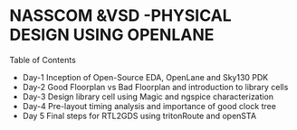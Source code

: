 # NASSCOM &VSD -PHYSICAL DESIGN USING OPENLANE

Table of Contents
  * Day-1 Inception of Open-Source EDA, OpenLane and Sky130 PDK
  * Day-2 Good Floorplan vs Bad Floorplan and introduction to library cells
  * Day-3 Design library cell using Magic and ngspice characterization
  * Day-4 Pre-layout timing analysis and importance of good clock tree
  * Day 5 Final steps for RTL2GDS using tritonRoute and openSTA
